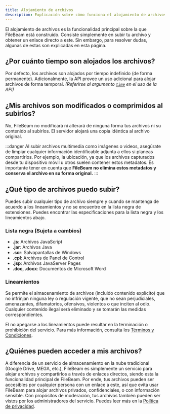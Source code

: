 ```yaml
---
title: Alojamiento de archivos
description: Explicación sobre cómo funciona el alojamiento de archivos en FileBeam
---
```


El alojamiento de archivos es la funcionalidad principal sobre la que FileBeam está construido. Consiste simplemente en subir tu archivo y obtener un enlace directo a este. Sin embargo, para resolver dudas, algunas de estas son explicadas en esta página.

## ¿Por cuánto tiempo son alojados los archivos?

Por defecto, los archivos son alojados por tiempo indefinido (de forma permanente). Adicionalmente, la API provee un uso adicional para alojar archivos de forma temporal. *(Referirse al argumento [`time`](/api/uso/#time) en el uso de la API)*

## ¿Mis archivos son modificados o comprimidos al subirlos?

No, FileBeam no modificará ni alterará de ninguna forma tus archivos ni su contenido al subirlos. El servidor alojará una copia idéntica al archivo original.

:::danger
Al subir archivos multimedia como imágenes o videos, asegúrate de limpiar cualquier información identificable adjunta a ellos si planeas compartirlos. Por ejemplo, la ubicación, ya que los archivos capturados desde tu dispositivo móvil u otros suelen contener estos metadatos. Es importante tener en cuenta que **FileBeam no elimina estos metadatos y conserva el archivo en su forma original.**
:::

## ¿Qué tipo de archivos puedo subir?

Puedes subir cualquier tipo de archivo siempre y cuando se mantenga de acuerdo a los lineamientos y no se encuentre en la lista negra de extensiones. Puedes encontrar las especificaciones para la lista negra y los lineamientos abajo.

### Lista negra <span class="text-[.7em] opacity-50">(Sujeta a cambios)</span>
* **.js**: Archivos JavaScript
* **.jar**: Archivos Java
* **.scr**: Salvapantallas de Windows
* **.cpl**: Archivos de Panel de Control
* **.jsp**: Archivos JavaServer Pages
* **.doc, .docx**: Documentos de Microsoft Word

### Lineamientos
Se permite el almacenamiento de archivos (incluido contenido explícito) que no infrinjan ninguna ley o regulación vigente, que no sean perjudiciales, amenazantes, difamatorios, ofensivos, violentos o que inciten al odio. Cualquier contenido ilegal será eliminado y se tomarán las medidas correspondientes.

El no apegarse a los lineamientos puede resultar en la terminación o prohibición del servicio. Para más información, consulta los <a href="/disclaimer/tos" target="_blank">Términos y Condiciones</a>.

## ¿Quiénes pueden acceder a mis archivos?

A diferencia de un servicio de almacenamiento en la nube tradicional (Google Drive, MEGA, etc.), FileBeam es simplemente un servicio para alojar archivos y compartirlos a través de enlaces directos, siendo esta la funcionalidad principal de FileBeam. Por ende, tus archivos pueden ser accesibles por cualquier persona con un enlace a este, así que evita usar FileBeam para alojar archivos privados, confidenciales, o con información sensible. Con propósitos de moderación, tus archivos también pueden ser vistos por los administradores del servicio. Puedes leer más en la <a href="/disclaimer/privacy" target="_blank">Política de privacidad</a>.